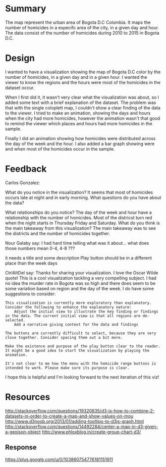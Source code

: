 # Summary
The map represent the urban area of Bogota D.C Colombia.
It maps the number of homicides in a especifc area of the city, in a given day and hour.
The data consist of the number of homicides during 2010 to 2015 in Bogota D.C.

# Design

I wanted to have a visualization showing the map of Bogota D.C color by the number of homicides,
in a given day and in a given hour. I wanted the viewer to know the regions and the hours were
most of the homicides in the dataset occur.

When I first did it, it wasn't very clear what the visualization was about, so I added some text
with a brief explanation of the dataset. The problem was that with the single coloplett map,
I couldn't show a clear finding of the data to the viewer. I tried to make an animation,
showing the days and hours when the city had more homicides, however the animation wasn't that
good to remind the viewer which places and hours had more homicides in the sample.

Finally I did an animation showing how homicides were distributed across the day of the
week and the hour. I also added a bar graph showing were and when most of the homicides occur in
the sample. 

# Feedback

Carlos Gonzalez:

What do you notice in the visualization?
It seems that most of homicides occurs late at night and in early morning.
What questions do you have about the data?

What relationships do you notice?
The day of the week and hour have a relationship with the number of homicides. Most of the
districst turn red when the night starts in Thursday Friday and Saturday. 
What do you think is the main takeaway from this visualization?
The main takeaway was to see the districts and the number of homicides together.

Nour Galaby say:
I had hard time telling what was it about... what does those numbers mean 0-4, 4-8 ???

it needs a title and some description 
Play button should be in a different place than the week days


CtrlAltDel say:
Thanks for sharing your visualization. I love the Oscar Wilde quote! This is a cool visualization tackling a very compelling subject. I had no idea the murder rate in Bogota was so high and there does seem to be some variation based on region and the day of the week. I do have some suggestions to consider:

    This visualization is currently more exploratory than explanatory. Consider the following to enhance the explanatory nature:
        Adjust the initial view to illustrate the key finding or findings in the data. The current initial view is that all regions are de-selected.
        Add a narrative giving context for the data and findings

    The buttons are currently difficult to select, because they are very close together. Consider spacing them out a bit more.

    Make the existence and purpose of the play button clear to the reader. It might be a good idea to start the visualization by playing the animation.

    It's not clear to me how the menu with the homicide range buttons is intended to work. Please make sure its purpose is clear.

I hope this is helpful and I'm looking forward to the next iteration of this viz!


# Resources
http://stackoverflow.com/questions/19320835/d3-js-how-to-combine-2-datasets-in-order-to-create-a-map-and-show-values-on-mou
http://www.d3noob.org/2013/01/adding-tooltips-to-d3js-graph.html	 
http://stackoverflow.com/questions/14492284/center-a-map-in-d3-given-a-geojson-object
http://www.phloxblog.in/create-group-chart-d3/

## Response
https://plus.google.com/u/0/103860754776181151911
